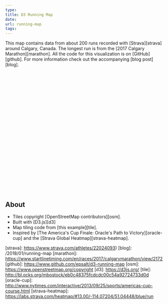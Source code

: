 ```yaml
---
type:
title: D3 Running Map
date:
url: running-map
tags:
---
```


<script src="//d3js.org/d3.v4.min.js"></script>
<script src="//d3js.org/d3-tile.v0.0.min.js"></script>
<link rel="stylesheet" type="text/css" href="/css/map.css">

This map contains data from about 200 runs recorded with
[Strava][strava] around Calgary, Canada. The longest run is from the
[2017 Calgary Marathon][marathon]. All the code for this visualization
is on [GitHub][github]. For more information check out the
accompanying [blog post][blog].

<svg id="running-map" viewBox="0 0 600 450" preserveAspectRatio="xMidYMid"></svg>
<script src="/js/running_map.js"></script>

## About

- Tiles copyright [OpenStreetMap contributors][osm].
- Built with [D3.js][d3]
- Map tiling code from [this example][tile].
- Inspired by [The America's Cup Finale: Oracle's Path to
Victory][oracle-cup] and the [Strava Global Heatmap][strava-heatmap].

[strava]: https://www.strava.com/athletes/22024093)
[blog]: /2018/01/running-map
[marathon]: https://www.startlinetiming.com/en/races/2017/calgarymarathon/view/2172
[github]: https://www.github.com/epsalt/d3-running-map
[osm]: https://www.openstreetmap.org/copyright
[d3]: https://d3js.org/
[tile]: http://bl.ocks.org/mbostock/eb0c48375fcdcdc00c54a92724733d0d
[oracle-cup]: http://www.nytimes.com/interactive/2013/09/25/sports/americas-cup-course.html
[strava-heatmap]: https://labs.strava.com/heatmap/#13.00/-114.07204/51.04448/blue/run
